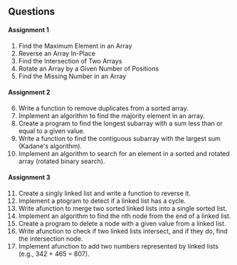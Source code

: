 ## Questions

#### Assignment 1
1. Find the Maximum Element in an Array
2. Reverse an Array In-Place
3. Find the Intersection of Two Arrays
4. Rotate an Array by a Given Number of Positions
5. Find the Missing Number in an Array

#### Assignment 2
6. Write a function to remove duplicates from a sorted array.
7. Implement an algorithm to find the majority element in an array.
8. Create a program to find the longest subarray with a sum less than or equal to a given value.
9. Write a function to find the contiguous subarray with the largest sum (Kadane's algorithm).
10. Implement an algorithm to search for an element in a sorted and rotated array (rotated binary search).

#### Assignment 3
11. Create a singly linked list and write a function to reverse it.
12. Implement a ptogram to detect if a linked list has a cycle.
13. Write afunction to merge two sorted linked lists into a single sorted list.
14. Implement an algorithm to find the nth node from the end of a linked list.
15. Create a program to delete a node with a given value from a linked list.
16. Write afunction to check if two linked lists intersect, and if they do, find the intersection node.
17. Implement afunction to add two numbers represented by linked lists (e.g., 342 + 465 = 807).
<!-- 
#### Assignment 4
#### Assignment 5
#### Assignment 6
#### Assignment 7 -->